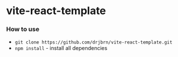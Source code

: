 # vite-react-template

### How to use
 - `git clone https://github.com/drjbrn/vite-react-template.git`
 - `npm install` - install all dependencies
